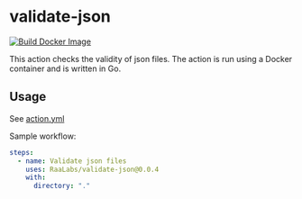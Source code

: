 # validate-json
[![Build Docker Image](https://github.com/RaaLabs/validate-json/actions/workflows/build.yml/badge.svg)](https://github.com/RaaLabs/validate-json/actions/workflows/build.yml)

This action checks the validity of json files. The action is run using a Docker container and is written in Go.

## Usage
See [action.yml](action.yml)

Sample workflow:
```yaml
steps:
  - name: Validate json files
    uses: RaaLabs/validate-json@0.0.4
    with:
      directory: "."
```